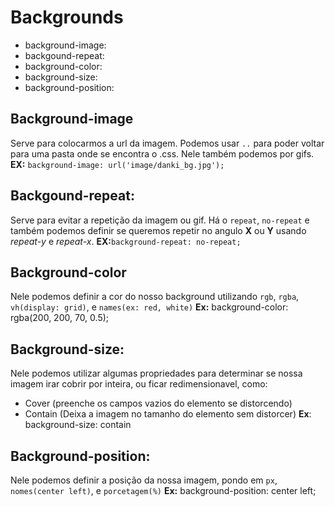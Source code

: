 # Backgrounds

- background-image:
- backgound-repeat:
- background-color:
- background-size:
- background-position:



## Background-image 

 Serve para colocarmos a url da imagem.
Podemos usar `..` para poder voltar para uma pasta onde se encontra o .css.
Nele também podemos por gifs.
**EX:** `background-image: url('image/danki_bg.jpg');`


## Backgound-repeat:

 Serve para evitar a repetição da imagem ou gif.
Há o `repeat`, `no-repeat` e também podemos definir se queremos repetir no angulo **X** ou **Y** usando *repeat-y* e *repeat-x*.
**EX:**`background-repeat: no-repeat;`


## Background-color

 Nele podemos definir a cor do nosso background utilizando `rgb`, `rgba`, `vh(display: grid)`, e `names(ex: red, white)`
**Ex:** background-color: rgba(200, 200, 70, 0.5);


## Background-size:

 Nele podemos utilizar algumas propriedades para determinar se nossa imagem irar cobrir por inteira, ou ficar redimensionavel, como:
- Cover    (preenche os campos vazios do elemento se distorcendo)
- Contain  (Deixa a imagem no tamanho do elemento sem distorcer)
**Ex**: background-size: contain


## Background-position:

 Nele podemos definir a posição da nossa imagem, pondo em `px`, `nomes(center left)`, e `porcetagem(%)`
**Ex:** background-position: center left;
